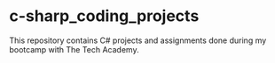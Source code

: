 # c-sharp_coding_projects

This repository contains C# projects and assignments done during my bootcamp with The Tech Academy.
